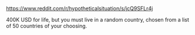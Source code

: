 https://www.reddit.com/r/hypotheticalsituation/s/jcQ9SFLr4j

400K USD for life, but you must live 
in a random country, chosen from a list of
50 countries of your choosing.
